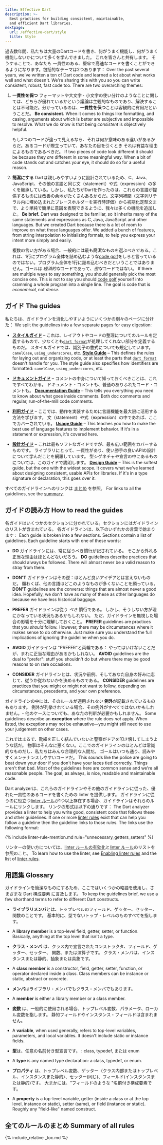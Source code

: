 ```yaml
---
title: Effective Dart
description: >-
  Best practices for building consistent, maintainable,
  and efficient Dart libraries.
nextpage:
  url: /effective-dart/style
  title: Style
---
```


過去数年間、私たちは大量のDartコードを書き、何がうまく機能し、何がうまく機能しないかについて多くを学んできました。
これを皆さんと共有します。 そうすることで、あなたも 一貫性のある、堅牢で高速なコードを書くことができるようになります。包括的なテーマは2つあります：
Over the past several years, we've written a ton of Dart code and learned a lot
about what works well and what doesn't. We're sharing this with you so you can
write consistent, robust, fast code too. There are two overarching themes:


 1. **一貫性を保つ** フォーマットや大文字・小文字の使い分けのようなことに関しては、どちらが優れているかという議論は主観的なものであり、解決することは不可能だ。分かっているのは、**一貫性を保つ**ことは客観的に有用だということだ。
    **Be consistent.** When it comes to things like formatting, and casing,
    arguments about which is better are subjective and impossible to resolve.
    What we do know is that being *consistent* is objectively helpful.

    もし2つのコードが違って見えるなら、それは何か意味のある違いがあるからだ。あるコードが際立っていて、あなたの目を引くとき それは有益な理由によるものであるべきだ。
    If two pieces of code look different it should be because they *are*
    different in some meaningful way. When a bit of code stands out and catches
    your eye, it should do so for a useful reason.

 2. **簡潔にする** Dartは親しみやすいように設計されているため、C、Java、JavaScript、その他の言語と同じ文（statement）や式（expression）の多くを継承している。しかし、私たちがDartを作ったのは、これらの言語が提供するものには改善の余地がたくさんあるからだ。文字列補間（文字列リテラル内に埋め込まれたプレースホルダーを実行時評価）から初期化定型文まで、より単純で簡単に意図を表現できるように、我々は多くの機能を追加した。
    **Be brief.** Dart was designed to be familiar, so it inherits many of the
    same statements and expressions as C, Java, JavaScript and other languages.
    But we created Dart because there is a lot of room to improve on what those
    languages offer. We added a bunch of features, from string interpolation to
    initializing formals, to help you express your intent more simply and
    easily.

    複数の言い方がある場合、一般的には最も簡潔なものを選ぶべきである。これは、1行にプログラム全体を詰め込むような[code golf][]をしろと言っているのではない。プログラム全体を1行に詰め込むべきだということではありません。ゴールは
    *経済的な*コードであって、*密な*コードではない。
    If there are multiple ways to say something, you should generally pick the
    most concise one. This is not to say you should [code golf][] yourself into
    cramming a whole program into a single line. The goal is code that is
    *economical*, not *dense*.

[code golf]: https://en.wikipedia.org/wiki/Code_golf

## ガイド The guides

私たちは、ガイドラインを消化しやすいようにいくつかの別々のページに分けた：
We split the guidelines into a few separate pages for easy digestion:

  * **[スタイルガイド][]** &ndash; これは、レイアウトやコードの整理についてのルールを定義するもので、少なくとも[`dart format`][]が処理してくれない部分を定義するものだ。
    スタイルガイドでは、識別子の書式についても規定しています。
    `camelCase`, `using_underscores`, etc.
    **[Style Guide][]** &ndash; This defines the rules for laying out and
    organizing code, or at least the parts
    that [`dart format`][] doesn't handle for you. 
    The style guide also specifies how identifiers are formatted:
    `camelCase`, `using_underscores`, etc.

  * **[ドキュメントガイド][]** &ndash; コメントの中身について知っておくべきことは、これですべてわかる。
ドキュメント・コメントも、普通のありふれたコード・コメントも。
    **[Documentation Guide][]** &ndash; This tells you everything you need to
    know about what goes inside comments. Both doc comments and regular,
    run-of-the-mill code comments.

  * **[利用ガイド][]** &ndash; ここでは、動作を実装するために言語機能を最大限に活用する方法を学びます。
文（statement）や式（expression）の中であれば、ここでカバーされている。
    **[Usage Guide][]** &ndash; This teaches you how to make the best use of
    language features to implement behavior. If it's in a statement or
    expression, it's covered here.

  * **[設計ガイド][]** &ndash; これは最もソフトなガイドですが、最も広い範囲をカバーするものです。
ライブラリにとって、一貫性があり、使い勝手の良いAPIの設計について学んだことを網羅しています。
型シグネチャや宣言の中にあるものについては、このガイドで説明します。
    **[Design Guide][]** &ndash; This is the softest guide, but the one
    with the widest scope. It covers what we've learned about designing
    consistent, usable APIs for libraries. If it's in a type signature or
    declaration, this goes over it.

すべてのガイドラインへのリンクは
[まとめ](#summary-of-all-rules)
を参照。
For links to all the guidelines, see the
[summary](#summary-of-all-rules).

[`dart format`]: /tools/dart-format
[スタイルガイド]: /effective-dart/style
[style guide]: /effective-dart/style
[ドキュメントガイド]: /effective-dart/documentation
[documentation guide]: /effective-dart/documentation
[利用ガイド]: /effective-dart/usage
[usage guide]: /effective-dart/usage
[設計ガイド]: /effective-dart/design
[design guide]: /effective-dart/design

## ガイドの読み方 How to read the guides

各ガイドはいくつかのセクションに分かれている。セクションにはガイドラインのリストが含まれている。
各ガイドラインは、以下のいずれかの言葉で始まります：
Each guide is broken into a few sections. Sections contain a list of guidelines.
Each guideline starts with one of these words:

* **DO** ガイドラインには、常に従うべき慣行が記されている。
  そこから外れる正当な理由はほとんどないだろう。
  **DO** guidelines describe practices that should always be followed. There
  will almost never be a valid reason to stray from them.

* **DON'T** ガイドラインはその逆：ほとんど良いアイデアとは言えないものだ。
  願わくば、他の言語ほどこのようなものが多くないことを願っている。
  **DON'T** guidelines are the converse: things that are almost never a good
  idea. Hopefully, we don't have as many of these as other languages do because
  we have less historical baggage.

* **PREFER** ガイドラインは従う *べき* 慣行である。
  しかし、そうしない方が理にかなっている状況もあるかもしれない。
  ただ、ガイドラインを無視した場合の影響を十分に理解しておくこと。
  **PREFER** guidelines are practices that you *should* follow. However, there
  may be circumstances where it makes sense to do otherwise. Just make sure you
  understand the full implications of ignoring the guideline when you do.

* **AVOID** ガイドラインは "PREFER"と両輪である： 
  やってはいけないことだが、まれに正当な理由があるかもしれない。
  **AVOID** guidelines are the dual to "prefer": stuff you shouldn't do but
  where there may be good reasons to on rare occasions.

* **CONSIDER** ガイドラインとは、状況や前例、そしてあなた自身の好みに応じて、従うか従わないかを決めるものである。
  **CONSIDER** guidelines are practices that you might or might not want to
  follow, depending on circumstances, precedents, and your own preference.

ガイドラインの中には、そのルールが適用され*ない* **例外**が記載されているものもあります。
例外が列挙されている場合、その例外がすべてではないかもしれません。- 他のケースについても、あなたの判断が必要かもしれません。
Some guidelines describe an **exception** where the rule does *not* apply. When
listed, the exceptions may not be exhaustive—you might still need to use
your judgement on other cases.

これではまるで、靴紐を正しく結んでいないと警察がドアを叩き壊してしまうような話だ。
物事はそんなに悪くない。ここでのガイドラインのほとんどは常識的なものだし、私たちはみんな合理的な人間だ。
ゴールはいつも通り、読みやすくメンテナンスしやすいコードだ。
This sounds like the police are going to beat down your door if you don't have
your laces tied correctly. Things aren't that bad. Most of the guidelines here
are common sense and we're all reasonable people. The goal, as always, is nice,
readable and maintainable code.

Dart analyzerは、これらのガイドラインやその他のガイドラインに従った、優れた一貫性のあるコードを書くための linter を提供します。
ガイドラインに従うのに役立つ[linter ルール][lints]が1つ以上存在する場合、ガイドラインはそれらのルールにリンクします。
リンクの形式は以下の通りです：
The Dart analyzer provides a linter
to help you write good, consistent code
that follows these and other guidelines.
If one or more [linter rules][lints] exist
that can help you follow a guideline
then the guideline links to those rules.
The links use the following format:

{% include linter-rule-mention.md rule="unnecessary_getters_setters" %}

リンターの使い方については、[linter ルールの有効化][]と[linter ルール][lints]のリストを参照のこと。
To learn how to use the linter,
see [Enabling linter rules][]
and the list of [linter rules][lints].

[linter ルールの有効化]: /tools/analysis#enabling-linter-rules
[Enabling linter rules]: /tools/analysis#enabling-linter-rules
[lints]: /tools/linter-rules

## 用語集 Glossary

ガイドラインを簡潔なものにするため、ここではいくつかの略語を使用し、さまざまな Dart 構成要素 に言及します。
To keep the guidelines brief, we use a few shorthand terms to refer to different
Dart constructs.

* **ライブラリメンバ**とは、トップレベルのフィールド、ゲッター、セッター、関数のことです。
  基本的に、型でないトップ・レベルのものすべてを指します。
* A **library member** is a top-level field, getter, setter, or function.
  Basically, anything at the top level that isn't a type.

* **クラス・メンバ** は、クラス内で宣言されたコンストラクタ、フィールド、ゲッター、セッター、 関数、または演算子です。
  クラス・メンバは、インスタンスまたは静的、抽象または具象です。
* A **class member** is a constructor, field, getter, setter, function, or
  operator declared inside a class. Class members can be instance or static,
  abstract or concrete.

* **メンバ**はライブラリ・メンバでもクラス・メンバでもあります。
* A **member** is either a library member or a class member.

* **変数** は、一般的に使用される場合、トップレベル変数、パラメータ、ローカル変数を指します。
  静的フィールドやインスタンス・フィールドは含まれません。
* A **variable**, when used generally, refers to top-level variables,
  parameters, and local variables. It doesn't include static or instance fields.

* **型**は、任意の名前付き型宣言です。 : class, typedef, または enum
* A **type** is any named type declaration: a class, typedef, or enum.

* **プロパティ** は、トップレベル変数、ゲッター（クラス内部またはトップレベル、インスタンスまた静的）、セッター(同じ)、フィールド(インスタンスまたは静的)です。
  大まかには、"フィールドのような "名前付き構成要素です。
* A **property** is a top-level variable, getter (inside a class or at the top
  level, instance or static), setter (same), or field (instance or static).
  Roughly any "field-like" named construct.

## 全てのルールのまとめ Summary of all rules

{% include_relative _toc.md %}
